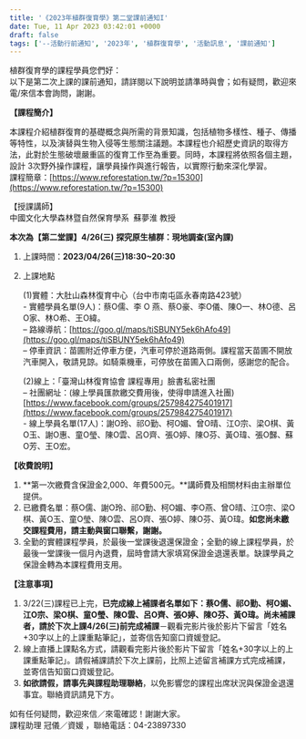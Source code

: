 ```yaml
---
title: '《2023年植群復育學》第二堂課前通知I'
date: Tue, 11 Apr 2023 03:42:01 +0000
draft: false
tags: ['--活動行前通知', '2023年', '植群復育學', '活動訊息', '課前通知']
---
```


植群復育學的課程學員您們好：  
以下是第二次上課的課前通知，請詳閱以下說明並請準時與會；如有疑問，歡迎來電/來信本會詢問，謝謝。

**【課程簡介】**

本課程介紹植群復育的基礎概念與所需的背景知識，包括植物多樣性、種子、傳播等特性，以及演替與生物入侵等生態關注議題。本課程也介紹歷史資訊的取得方法，此對於生態破壞嚴重區的復育工作至為重要。同時，本課程將依照各個主題，設計 3次野外操作課程，讓學員操作與進行報告，以實際行動來深化學習。  
課程簡章：[https://www.reforestation.tw/?p=15300](https://www.reforestation.tw/?p=15300)

【授課講師】  
中國文化大學森林暨自然保育學系  蘇夢淮 教授

**本次為【第二堂課】4/26(三)** **探究原生植群：現地調查(室內課)**

1.  上課時間：**2023/04/26(三)18:30~20:30**  
    
2.  上課地點  
      
    (1)實體：大肚山森林復育中心（台中市南屯區永春南路423號）  
    \- 實體學員名單(9人)：蔡O儒、李 O 燕、蔡O豪、李O儀、陳O一、林O德、呂O家、林O希、王O緯。  
    – 路線導航：[https://goo.gl/maps/tiSBUNY5ek6hAfo49](https://goo.gl/maps/tiSBUNY5ek6hAfo49)  
    – 停車資訊：苗圃附近停車方便，汽車可停於道路兩側。課程當天苗圃不開放汽車開入，敬請見諒。如騎乘機車，可停放在苗圃入口兩側，感謝您的配合。  
      
    (2)線上：「臺灣山林復育協會 課程專用」臉書私密社團  
    – 社團網址：(線上學員匯款繳交費用後，使得申請進入社團)  
    [https://www.facebook.com/groups/257984275401917](https://www.facebook.com/groups/257984275401917)  
    \- 線上學員名單(17人)：謝O玲、祁O勤、柯O媚、曾O晴、江O宗、梁O棋、黃O玉、謝O惠、童O瑩、陳O雲、呂O齊、張O婷、陳O芬、黃O瑋、張O豑、蘇O芳、王O宏。

**【收費說明】**

1.  **第一次繳費含保證金2,000、年費500元。**講師費及相關材料由主辦單位提供。
2.  已繳費名單：蔡O儒、謝O玲、祁O勤、柯O媚、李O燕、曾O晴、江O宗、梁O棋、黃O玉、童O瑩、陳O雲、呂O齊、張O婷、陳O芬、黃O瑋。**如您尚未繳交課程費用，請主動與窗口聯繫，謝謝。**
3.  全勤的實體課程學員，於最後一堂課後退還保證金；全勤的線上課程學員，於最後一堂課後一個月內退費，屆時會請大家填寫保證金退還表單。缺課學員之保證金轉為本課程費用支用。

**【注意事項】**

1.  3/22(三)課程已上完，**已完成線上補課者名單如下：蔡O儒、祁O勤、柯O媚、江O宗、梁O棋、童O瑩、陳O雲、呂O齊、張O婷、陳O芬、黃O瑋。尚未補課者，請於下次上課4/26(三)前完成補課**－觀看完影片後於影片下留言「姓名+30字以上的上課重點筆記」，並寄信告知窗口資媛登記。
2.  線上直播上課點名方式，請觀看完影片後於影片下留言「姓名+30字以上的上課重點筆記」。請假補課請於下次上課前，比照上述留言補課方式完成補課，並寄信告知窗口資媛登記。
3.  **如欲請假，請事先與課程助理聯絡**，以免影響您的課程出席狀況與保證金退還事宜。聯絡資訊請見下方。

如有任何疑問，歡迎來信／來電確認！謝謝大家。  
課程助理 冠儀／資媛 ，聯絡電話：04-23897330